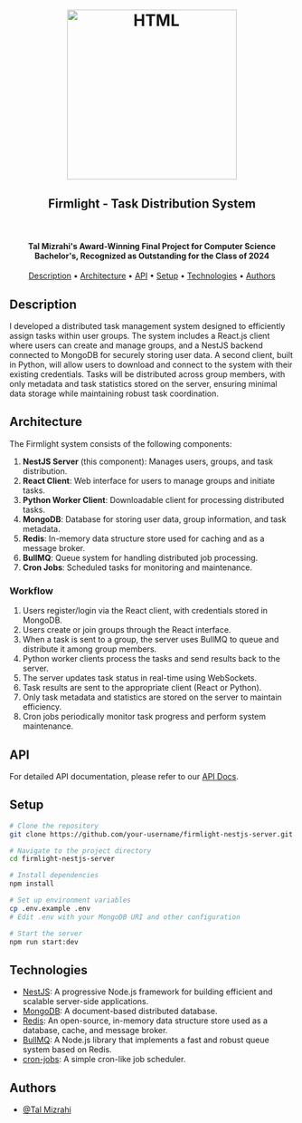 <h1 align="center">
<p align="center">
<a href="https://firmlight.onrender.com/"><img src="https://github.com/TalMizrahii/firmlight-py-client/blob/main/Assets/FullLogo.png" alt="HTML" width="300"></a>
</p>
<h2 align="center">
  Firmlight - Task Distribution System
</h2>
  <br>
</h1> 
<h4 align="center">Tal Mizrahi's Award-Winning Final Project for Computer Science Bachelor's, Recognized as Outstanding for the Class of 2024</h4>

<p align="center">
  <a href="#description">Description</a> •
  <a href="#architecture">Architecture</a> •
  <a href="#api">API</a> •
  <a href="#setup">Setup</a> •
  <a href="#technologies">Technologies</a> •
  <a href="#authors">Authors</a>
</p>

## Description

I developed a distributed task management system designed to efficiently assign tasks within user groups. The system includes a React.js client where users can create and manage groups, and a NestJS backend connected to MongoDB for securely storing user data. A second client, built in Python, will allow users to download and connect to the system with their existing credentials. Tasks will be distributed across group members, with only metadata and task statistics stored on the server, ensuring minimal data storage while maintaining robust task coordination.

## Architecture

The Firmlight system consists of the following components:

1. **NestJS Server** (this component): Manages users, groups, and task distribution.
2. **React Client**: Web interface for users to manage groups and initiate tasks.
3. **Python Worker Client**: Downloadable client for processing distributed tasks.
4. **MongoDB**: Database for storing user data, group information, and task metadata.
5. **Redis**: In-memory data structure store used for caching and as a message broker.
6. **BullMQ**: Queue system for handling distributed job processing.
7. **Cron Jobs**: Scheduled tasks for monitoring and maintenance.



### Workflow

1. Users register/login via the React client, with credentials stored in MongoDB.
2. Users create or join groups through the React interface.
3. When a task is sent to a group, the server uses BullMQ to queue and distribute it among group members.
4. Python worker clients process the tasks and send results back to the server.
5. The server updates task status in real-time using WebSockets.
6. Task results are sent to the appropriate client (React or Python).
7. Only task metadata and statistics are stored on the server to maintain efficiency.
8. Cron jobs periodically monitor task progress and perform system maintenance.

## API

For detailed API documentation, please refer to our [API Docs](https://firmlight-api.onrender.com/api).

## Setup

```bash
# Clone the repository
git clone https://github.com/your-username/firmlight-nestjs-server.git

# Navigate to the project directory
cd firmlight-nestjs-server

# Install dependencies
npm install

# Set up environment variables
cp .env.example .env
# Edit .env with your MongoDB URI and other configuration

# Start the server
npm run start:dev
```

## Technologies

- [NestJS](https://nestjs.com/): A progressive Node.js framework for building efficient and scalable server-side applications.
- [MongoDB](https://www.mongodb.com/): A document-based distributed database.
- [Redis](https://redis.io/): An open-source, in-memory data structure store used as a database, cache, and message broker.
- [BullMQ](https://docs.bullmq.io/): A Node.js library that implements a fast and robust queue system based on Redis.
- [cron-jobs](https://cron-job.org/en/): A simple cron-like job scheduler.

## Authors

* [@Tal Mizrahi](https://github.com/TalMizrahii)
